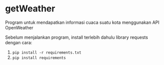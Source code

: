# getWeather

Program untuk mendapatkan informasi cuaca suatu kota menggunakan API OpenWeather

Sebelum menjalankan program, install terlebih dahulu library requests dengan cara:
1. `pip install -r requirements.txt`
2. `pip install requirements`